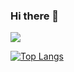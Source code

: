 ### Hi there 👋
![](https://github-readme-streak-stats.herokuapp.com/?user=DaniyalMalikC&theme=tokyonight&hide_border=false)

[![Top Langs](https://github-readme-stats.vercel.app/api/top-langs/?username=DaniyalMalikC&orgs=marknadsplan&theme=tokyonight&layout=compact)](https://github.com/DaniyalMalikC/github-readme-stats)
<!--
**DaniyalMalikC/DaniyalMalikC** is a ✨ _special_ ✨ repository because its `README.md` (this file) appears on your GitHub profile.

Here are some ideas to get you started:

- 🔭 I’m currently working on ...
- 🌱 I’m currently learning ...
- 👯 I’m looking to collaborate on ...
- 🤔 I’m looking for help with ...
- 💬 Ask me about ...
- 📫 How to reach me: ...
- 😄 Pronouns: ...
- ⚡ Fun fact: ...
-->
